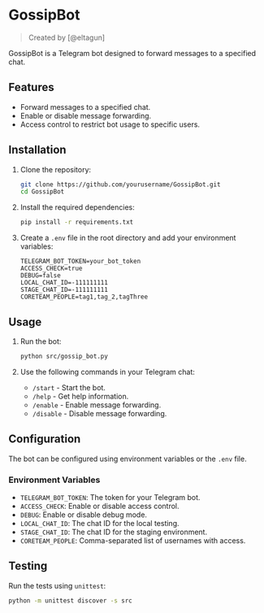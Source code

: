# GossipBot
> Created by [@eltagun]

GossipBot is a Telegram bot designed to forward messages to a specified chat.

## Features

- Forward messages to a specified chat.
- Enable or disable message forwarding.
- Access control to restrict bot usage to specific users.

## Installation

1. Clone the repository:
    ```sh
    git clone https://github.com/yourusername/GossipBot.git
    cd GossipBot
    ```

2. Install the required dependencies:
    ```sh
    pip install -r requirements.txt
    ```

3. Create a `.env` file in the root directory and add your environment variables:
    ```env
    TELEGRAM_BOT_TOKEN=your_bot_token
    ACCESS_CHECK=true
    DEBUG=false
    LOCAL_CHAT_ID=-111111111
    STAGE_CHAT_ID=-111111111
    CORETEAM_PEOPLE=tag1,tag_2,tagThree
    ```

## Usage

1. Run the bot:
    ```sh
    python src/gossip_bot.py
    ```

2. Use the following commands in your Telegram chat:
    - `/start` - Start the bot.
    - `/help` - Get help information.
    - `/enable` - Enable message forwarding.
    - `/disable` - Disable message forwarding.

## Configuration

The bot can be configured using environment variables or the `.env` file.

### Environment Variables

- `TELEGRAM_BOT_TOKEN`: The token for your Telegram bot.
- `ACCESS_CHECK`: Enable or disable access control.
- `DEBUG`: Enable or disable debug mode.
- `LOCAL_CHAT_ID`: The chat ID for the local testing.
- `STAGE_CHAT_ID`: The chat ID for the staging environment.
- `CORETEAM_PEOPLE`: Comma-separated list of usernames with access.

## Testing

Run the tests using `unittest`:
```sh
python -m unittest discover -s src
```
